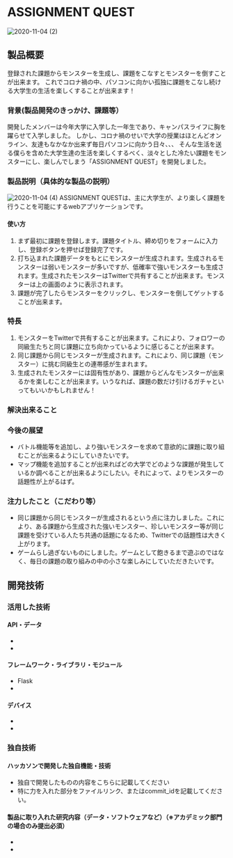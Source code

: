 # ASSIGNMENT QUEST

![2020-11-04 (2)](https://user-images.githubusercontent.com/72476251/98077146-0235ed80-1eb3-11eb-9499-41f202e8ade8.png)


## 製品概要
登録された課題からモンスターを生成し、課題をこなすとモンスターを倒すことが出来ます。
これでコロナ禍の中、パソコンに向かい孤独に課題をこなし続ける大学生の生活を楽しくすることが出来ます！
### 背景(製品開発のきっかけ、課題等）
開発したメンバーは今年大学に入学した一年生であり、キャンパスライフに胸を躍らせて入学しました。
しかし、コロナ禍のせいで大学の授業はほとんどオンライン、友達もなかなか出来ず毎日パソコンに向かう日々、、、
そんな生活を送る僕らを含めた大学生達の生活を楽しくするべく、淡々とした冷たい課題をモンスターにし、楽しんでしまう「ASSIGNMENT QUEST」を開発しました。
### 製品説明（具体的な製品の説明）
![2020-11-04 (4)](https://user-images.githubusercontent.com/72476251/98079069-9786b100-1eb6-11eb-98af-960cd27f7496.png)
ASSIGNMENT QUESTは、主に大学生が、より楽しく課題を行うことを可能にするwebアプリケーションです。
#### 使い方
1. まず最初に課題を登録します。課題タイトル、締め切りをフォームに入力し、登録ボタンを押せば登録完了です。
2. 打ち込まれた課題データをもとにモンスターが生成されます。生成されるモンスターは弱いモンスターが多いですが、低確率で強いモンスターも生成されます。生成されたモンスターはTwitterで共有することが出来ます。モンスターは上の画面のように表示されます。
3. 課題が完了したらモンスターをクリックし、モンスターを倒してゲットすることが出来ます。
### 特長
1. モンスターをTwitterで共有することが出来ます。これにより、フォロワーの同級生たちと同じ課題に立ち向かっているように感じることが出来ます。
2. 同じ課題から同じモンスターが生成されます。これにより、同じ課題（モンスター）に挑む同級生との連帯感が生まれます。
3. 生成されたモンスターには固有性があり、課題からどんなモンスターが出来るかを楽しむことが出来ます。いうなれば、課題の数だけ引けるガチャといってもいいかもしれません！

### 解決出来ること
### 今後の展望
* バトル機能等を追加し、より強いモンスターを求めて意欲的に課題に取り組むことが出来るようにしていきたいです。
* マップ機能を追加することが出来ればどの大学でどのような課題が発生しているか調べることが出来るようにしたい。それによって、よりモンスターの話題性が上がるはず。
### 注力したこと（こだわり等）
* 同じ課題から同じモンスターが生成されるという点に注力しました。これにより、ある課題から生成された強いモンスター、珍しいモンスター等が同じ課題を受けている人たち共通の話題になるため、Twitterでの話題性は大きく上がります。
* ゲームらし過ぎないものにしました。ゲームとして飽きるまで遊ぶのではなく、毎日の課題の取り組みの中の小さな楽しみにしていただきたいです。

## 開発技術
### 活用した技術
#### API・データ
*
*

#### フレームワーク・ライブラリ・モジュール
* Flask
*

#### デバイス
*
*

### 独自技術
#### ハッカソンで開発した独自機能・技術
* 独自で開発したものの内容をこちらに記載してください
* 特に力を入れた部分をファイルリンク、またはcommit_idを記載してください。

#### 製品に取り入れた研究内容（データ・ソフトウェアなど）（※アカデミック部門の場合のみ提出必須）
*
*
